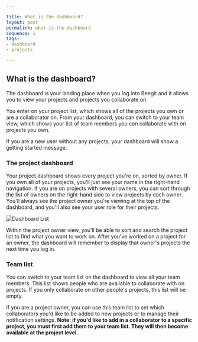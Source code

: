 ```yaml
---

title: What is the dashboard?
layout: post
permalink: what-is-the-dashboard
sequence: 1
tags:
- dashboard
- projects

---
```


## What is the dashboard? 
The dashboard is your landing place when you log into Beegit and it allows you to view your projects and projects you collaborate on.

You enter on your project list, which shows all of the projects you own or are a collaborator on. From your dashboard, you can switch to your team view, which shows your list of team members you can collaborate with on projects you own. 

If you are a new user without any projects, your dashboard will show a getting started message. 

### The project dashboard 
Your project dashboard shows every project you're on, sorted by owner. If you own all of your projects, you'll just see your name in the right-hand navigation. If you are on projects with several owners, you can sort through the list of owners on the right-hand side to view projects by each owner. You'll always see the project owner you're viewing at the top of the dashboard, and you'll also see your user role for their projects. 

![Dashboard List](https://s3.amazonaws.com/beegit-images/helpImages/dashboard-list.png)

Within the project owner view, you'll be able to sort and search the project list to find what you want to work on. After you've worked on a project for an owner, the dashboard will remember to display that owner's projects the next time you log in. 

### Team list
You can switch to your team list on the dashboard to view all your team members. This list shows people who are available to collaborate with on projects. If you only collaborate on other people's projects, this list will be empty. 

If you are a project owner, you can use this team list to set which collaborators you'd like to be added to new projects or to manage their notification settings. **Note: if you'd like to add in a collaborator to a specific project, you must first add them to your team list. They will then become available at the project level.** 
